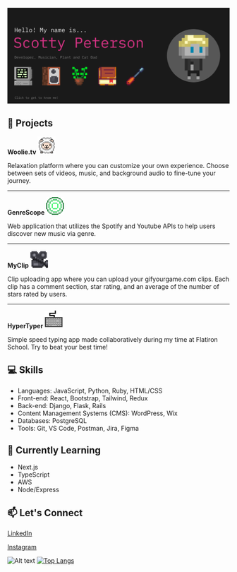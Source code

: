 [![Header](./imgs/banner2-click.png)](https://www.scottypeterson.net/)

## 🚀 Projects

<!-- <table style="width: 100%;">
  <tr>
    <td style="text-align: center; width: 25%;">
      <a href="https://woolie.tv">
        <img src="./imgs/Woolie.gif" alt="Woolie GIF" width="50">
      </a>
        <br><strong>Woolie.tv</strong><br>
        Relaxation platform where you can customize your own experience. Choose between sets of videos, music, and background audio to fine-tune your journey.
    </td>
    <td style="text-align: center; width: 25%;">
      <a href="https://github.com/Scottsdaaale/GenreScope">
        <img src="./imgs/GenreScope.gif" alt="GenreScope GIF" width="50">
      </a>
        <br><strong>GenreScope</strong><br>
        Web application that utilizes the Spotify and Youtube APIs to help users discover new music via genre.
    </td>
    <td style="text-align: center; width: 25%;">
      <a href="https://github.com/Scottsdaaale/MyClip">
        <img src="./imgs/MyClip.gif" alt="MyClip GIF" width="50">
      </a>
        <br><strong>MyClip</strong><br>
        Clip uploading app where you can upload your gifyourgame.com clips. Each clip has a comment section, star rating, and an average of the number of stars rated by users.
    </td>
    <td style="text-align: center; width: 25%;">
      <a href="https://github.com/Scottsdaaale/HyperTyper">
        <img src="./imgs/HyperTyper.gif" alt="HyperTyper GIF" width="50">
      </a>
        <br><strong>HyperTyper</strong><br>
        Simple speed typing app made collaboratively during my time at Flatiron School.
    </td>
  </tr>
</table> -->

**Woolie.tv** <a href="https://woolie.tv"><img src="./imgs/Woolie.gif" alt="Woolie GIF" width="40"></a>

Relaxation platform where you can customize your own experience. Choose between sets of videos, music, and background audio to fine-tune your journey.

---
<!-- Horizontal line to separate -->

**GenreScope** <a href="https://github.com/Scottsdaaale/GenreScope"><img src="./imgs/GenreScope.gif" alt="GenreScope GIF" width="40"></a>

Web application that utilizes the Spotify and Youtube APIs to help users discover new music via genre.

---
<!-- Horizontal line to separate -->

**MyClip** <a href="https://github.com/Scottsdaaale/MyClip"><img src="./imgs/MyClip.gif" alt="MyClip GIF" width="40"></a>

Clip uploading app where you can upload your gifyourgame.com clips. Each clip has a comment section, star rating, and an average of the number of stars rated by users.

---
<!-- Horizontal line to separate -->

**HyperTyper** <a href="https://github.com/Scottsdaaale/HyperTyper"><img src="./imgs/HyperTyper.gif" alt="HyperTyper GIF" width="40"></a>

Simple speed typing app made collaboratively during my time at Flatiron School. Try to beat your best time!

## 💻 Skills

- Languages: JavaScript, Python, Ruby, HTML/CSS
- Front-end: React, Bootstrap, Tailwind, Redux 
- Back-end: Django, Flask, Rails 
- Content Management Systems (CMS): WordPress, Wix
- Databases: PostgreSQL
- Tools: Git, VS Code, Postman, Jira, Figma

## 🌱 Currently Learning

- Next.js
- TypeScript
- AWS
- Node/Express

## 📫 Let's Connect

[LinkedIn](https://www.linkedin.com/in/scotty-peterson/)

[Instagram](https://www.instagram.com/scottsdaaale)

![Alt text](https://spotify-recently-played-readme.vercel.app/api?user=22tebzxh2gz65xhiuwwxf3hxy)
[![Top Langs](https://github-readme-stats.vercel.app/api/top-langs/?username=scottsdaaale)](https://github.com/anuraghazra/github-readme-stats)
